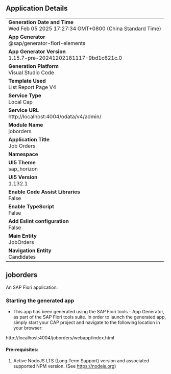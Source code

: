 ## Application Details
|               |
| ------------- |
|**Generation Date and Time**<br>Wed Feb 05 2025 17:27:34 GMT+0800 (China Standard Time)|
|**App Generator**<br>@sap/generator-fiori-elements|
|**App Generator Version**<br>1.15.7-pre-20241202181117-9bd1c621c.0|
|**Generation Platform**<br>Visual Studio Code|
|**Template Used**<br>List Report Page V4|
|**Service Type**<br>Local Cap|
|**Service URL**<br>http://localhost:4004/odata/v4/admin/|
|**Module Name**<br>joborders|
|**Application Title**<br>Job Orders|
|**Namespace**<br>|
|**UI5 Theme**<br>sap_horizon|
|**UI5 Version**<br>1.132.1|
|**Enable Code Assist Libraries**<br>False|
|**Enable TypeScript**<br>False|
|**Add Eslint configuration**<br>False|
|**Main Entity**<br>JobOrders|
|**Navigation Entity**<br>Candidates|

## joborders

An SAP Fiori application.

### Starting the generated app

-   This app has been generated using the SAP Fiori tools - App Generator, as part of the SAP Fiori tools suite.  In order to launch the generated app, simply start your CAP project and navigate to the following location in your browser:

http://localhost:4004/joborders/webapp/index.html

#### Pre-requisites:

1. Active NodeJS LTS (Long Term Support) version and associated supported NPM version.  (See https://nodejs.org)


